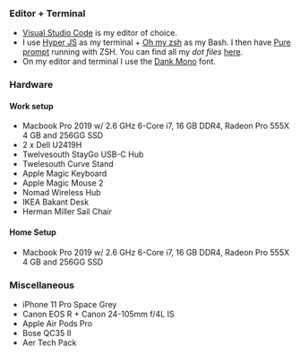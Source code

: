 ### Editor + Terminal

- [Visual Studio Code](http://www.google.com) is my editor of choice.
- I use [Hyper JS](http://www.google.com) as my terminal + [Oh my zsh](http://www.google.com) as my Bash. I then have [Pure prompt]() running with ZSH. You can find all my _dot files_ [here]().
- On my editor and terminal I use the [Dank Mono]() font.

### Hardware

#### Work setup

- Macbook Pro 2019 w/ 2.6 GHz 6-Core i7, 16 GB DDR4, Radeon Pro 555X 4 GB and 256GG SSD
- 2 x Dell U2419H
- Twelvesouth StayGo USB-C Hub
- Twelesouth Curve Stand
- Apple Magic Keyboard
- Apple Magic Mouse 2
- Nomad Wireless Hub
- IKEA Bakant Desk
- Herman Miller Sail Chair

#### Home Setup

- Macbook Pro 2019 w/ 2.6 GHz 6-Core i7, 16 GB DDR4, Radeon Pro 555X 4 GB and 256GG SSD

### Miscellaneous

- iPhone 11 Pro Space Grey
- Canon EOS R + Canon 24-105mm f/4L IS
- Apple Air Pods Pro
- Bose QC35 II
- Aer Tech Pack
